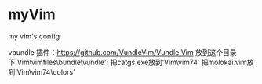 myVim
=====

my vim's config

vbundle 插件：https://github.com/VundleVim/Vundle.Vim
放到这个目录下'Vim\vimfiles\bundle\vundle';
把catgs.exe放到‘Vim\vim74’
把molokai.vim放到‘Vim\vim74\colors’
